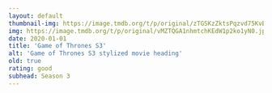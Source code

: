 ```yaml
---
layout: default
thumbnail-img: https://image.tmdb.org/t/p/original/zTGSKzZktsPqzvd75KvByK5G54A.png
img: https://image.tmdb.org/t/p/original/vMZTQGA1nhmtchKEdW1p2ko1yN0.jpg
date: 2020-01-01
title: 'Game of Thrones S3'
alt: 'Game of Thrones S3 stylized movie heading'
old: true
rating: good
subhead: Season 3
---
```

